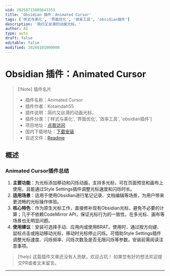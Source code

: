 ```yaml
---
uid: 20250715005643353
title: 'Obsidian 插件：Animated Cursor'
tags: ['样式与美化', '界面优化', '效率工具', 'obsidian插件']
description: '简约又丝滑的动画光标。'
author: AI
type: auto
draft: false
editable: false
modified: 20240101000000
---
```


# Obsidian 插件：Animated Cursor

> [!Note] 插件名片
> - 插件名称：Animated Cursor
> - 插件作者：Kotaindah55
> - 插件说明：简约又丝滑的动画光标。
> - 插件分类：['样式与美化', '界面优化', '效率工具', 'obsidian插件']
> - 项目地址：[点我访问](https://github.com/kotaindah55/animated-cursor)
> - 国内下载地址：[下载安装](https://pkmer.cn/products/plugin/pluginMarket/?animated-cursor)
> - 自述文件：[Readme](https://ghproxy.net/https://raw.githubusercontent.com/kotaindah55/animated-cursor/master/README.md)



## 概述

### Animated Cursor插件总结
1. **主要功能**：为光标添加移动和闪烁动画，支持多光标，可在页面预览和画布上使用，且能通过Style Settings插件调整光标速度和闪烁时长。
2. **适用场景**：适用于使用Obsidian进行笔记记录、文档编辑等场景，为用户带来更流畅的光标操作体验。
3. **核心特色**：作为原生光标工作，直接修补现有Obsidian光标，避免不必要的计算；几乎不依赖CodeMirror API，保证光标行为的一致性，在多光标、画布等场景也无明显问题。
4. **使用建议**：安装可选择手动、应用内或使用BRAT。使用时，通过按方向键、鼠标点击或拖动移动光标，移动时光标停止闪烁。可借助Style Settings插件调整光标速度、闪烁频率、闪烁次数及是否无限闪烁等参数。安装前需阅读注意事项。


> [!help] 
> 这篇插件文章还没有人贡献，欢迎占坑！
> 如果您有好的想法欢迎提交PR或者文末留言。
> 

---


